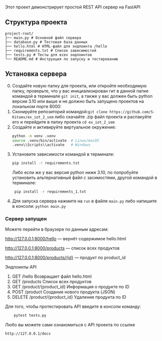 Этот проект демонстрирует простой REST API сервер на FastAPI

## Структура проекта
```
project-root/
├── main.py # Основной файл сервера
├── database.py # Тестовая база данных
├── hello.html # HTML-файл для эндпоинта /hello
├── requirements.txt # Список зависимостей
├── tests.py # Тесты для всех эндпоинтов
└── README.md # Инструкция по запуску и тестированию
```
## Установка сервера
0. Создайте новую папку для проекта, или откройте необходимую папку, проверьте, что у вас инициализирован гит в данной папке командой в терминале ```git init```, а также у вас должен быть python версии 3.10 или выше и не должно быть запущено проектов на локальном порте 8000: 
1. Сконируйте репозиторий командой:```git clone https://github.com/S-Kitaev/ex_iot_2_sem``` либо скачайте .zip файл проекта и распакуйте его и перейдите в папку проекта ```cd ex_iot_2_sem```
2. Создайте и активируйте виртуальное окружение:
   ```bash
   python -m venv .venv
   source .venv/bin/activate  # Linux/macOS
   .venv\\Scripts\\activate   # Windows
    ```
3. Установите зависимости командой в терминале:
    ```bash
    pip install -r requirements.txt
    ```
    Либо если же у вас версия python ниже 3.10, по попробуйте установить альтернативный файл с засимостями, другой командой в терминале:
   ```bash
    pip install -r requirements_1.txt
    ```
5. Для запуска сервера нажмите на ```run``` в файле ```main.py``` либо напишите в консоли:
```python main.py```

### Сервер запущен

Можете перейти в браузере по данным адресам:

http://127.0.0.1:8000/hello — вернёт содержимое hello.html

http://127.0.0.1:8000/products — список всех продуктов

http://127.0.0.1:8000/products/{id} — продукт по product_id

Эндпоинты API

1. GET	/hello	Возвращает файл hello.html
2. GET	/products	Список всех продуктов
3. GET	/product/{product_id}	Информация о продукте по ID
4. POST	/product	Создание нового продукта (JSON)
5. DELETE	/product/{product_id}	Удаление продукта по ID

Для того, чтобы протестировать API введите в консоли команду:
```bash 
    pytest tests.py
   ```

Любо вы можете сами ознакомиться с API проекта по ссылке 
```bash
http://127.0.0.1/docs
```
